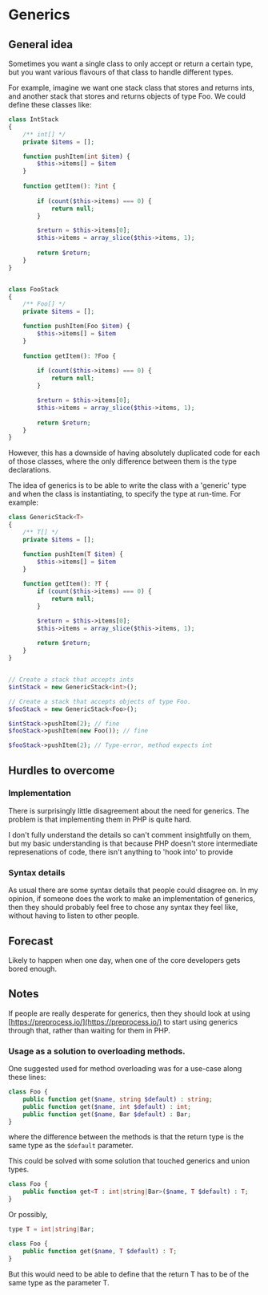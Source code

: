 # Generics

## General idea

Sometimes you want a single class to only accept or return a certain type, but you want various flavours of that class to handle different types.

For example, imagine we want one stack class that stores and returns ints, and another stack that stores and returns objects of type Foo. We could define these classes like:


```php
class IntStack
{
    /** int[] */
    private $items = [];

    function pushItem(int $item) {
        $this->items[] = $item
    }
  
    function getItem(): ?int {
  
        if (count($this->items) === 0) {
            return null;
        }

        $return = $this->items[0];
        $this->items = array_slice($this->items, 1);
         
        return $return;
    } 
}


class FooStack
{
    /** Foo[] */
    private $items = [];

    function pushItem(Foo $item) {
        $this->items[] = $item
    }
  
    function getItem(): ?Foo {
  
        if (count($this->items) === 0) {
            return null;
        }

        $return = $this->items[0];
        $this->items = array_slice($this->items, 1);
         
        return $return;
    } 
}
```

However, this has a downside of having absolutely duplicated code for each of those classes, where the only difference between them is the type declarations.

The idea of generics is to be able to write the class with a 'generic' type and when the class is instantiating, to specify the type at run-time. For example:


```php
class GenericStack<T>
{
    /** T[] */
    private $items = [];

    function pushItem(T $item) {
        $this->items[] = $item
    }
  
    function getItem(): ?T {
        if (count($this->items) === 0) {
            return null;
        }

        $return = $this->items[0];
        $this->items = array_slice($this->items, 1);
         
        return $return;
    } 
}


// Create a stack that accepts ints
$intStack = new GenericStack<int>();

// Create a stack that accepts objects of type Foo.
$fooStack = new GenericStack<Foo>();

$intStack->pushItem(2); // fine
$fooStack->pushItem(new Foo()); // fine

$fooStack->pushItem(2); // Type-error, method expects int
```

## Hurdles to overcome


### Implementation

There is surprisingly little disagreement about the need for generics. The problem is that implementing them in PHP is quite hard.

I don't fully understand the details so can't comment insightfully on them, but my basic understanding is that because PHP doesn't store intermediate represenations of code, there isn't anything to 'hook into' to provide


### Syntax details 

As usual there are some syntax details that people could disagree on. In my opinion, if someone does the work to make an implementation of generics, then they should probably feel free to chose any syntax they feel like, without having to listen to other people.

## Forecast

Likely to happen when one day, when one of the core developers gets bored enough.

## Notes

If people are really desperate for generics, then they should look at using [https://preprocess.io/](https://preprocess.io/) to start using generics through that, rather than waiting for them in PHP.


### Usage as a solution to overloading methods.

One suggested used for method overloading was for a use-case along these lines:

```php
class Foo {
    public function get($name, string $default) : string;
    public function get($name, int $default) : int;
    public function get($name, Bar $default) : Bar;
}
```

where the difference between the methods is that the return type is the same type as the `$default` parameter.

This could be solved with some solution that touched generics and union types.



```php
class Foo {
    public function get<T : int|string|Bar>($name, T $default) : T;
}
```

Or possibly, 

```php
type T = int|string|Bar;

class Foo {
    public function get($name, T $default) : T;
}
```

But this would need to be able to define that the return T has to be of the same type as the parameter T.

